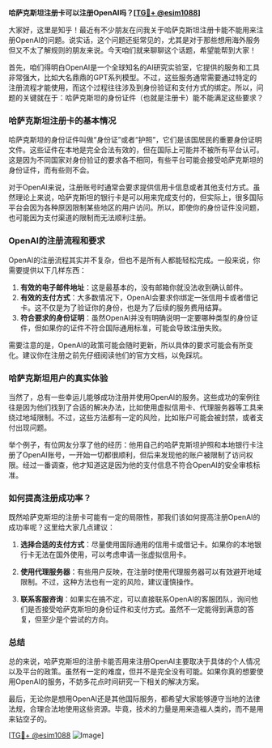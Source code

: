 **哈萨克斯坦注册卡可以注册OpenAI吗？[[TG💪+ @esim1088](https://t.me/s/esim1088)]**

大家好，这里是知乎！最近有不少朋友在问我关于哈萨克斯坦注册卡能不能用来注册OpenAI的问题。说实话，这个问题还挺常见的，尤其是对于那些想用海外服务但又不太了解规则的朋友来说。今天咱们就来聊聊这个话题，希望能帮到大家！

首先，咱们得明白OpenAI是一个全球知名的AI研究实验室，它提供的服务和工具非常强大，比如大名鼎鼎的GPT系列模型。不过，这些服务通常需要通过特定的注册流程才能使用，而这个过程往往涉及到身份验证和支付方式的绑定。所以，问题的关键就在于：哈萨克斯坦的身份证件（也就是注册卡）能不能满足这些要求？

### 哈萨克斯坦注册卡的基本情况

哈萨克斯坦的身份证件叫做“身份证”或者“护照”，它们是该国居民的重要身份证明文件。这些证件在本地是完全合法有效的，但在国际上可能并不被所有平台认可。这是因为不同国家对身份验证的要求各不相同，有些平台可能会接受哈萨克斯坦的身份证件，而有些则不会。

对于OpenAI来说，注册账号时通常会要求提供信用卡信息或者其他支付方式。虽然理论上来说，哈萨克斯坦的银行卡是可以用来完成支付的，但实际上，很多国际平台会因为各种原因限制某些地区的用户访问。所以，即使你的身份证件没问题，也可能因为支付渠道的限制而无法顺利注册。

### OpenAI的注册流程和要求

OpenAI的注册流程其实并不复杂，但也不是所有人都能轻松完成。一般来说，你需要提供以下几样东西：

1. **有效的电子邮件地址**：这是最基本的，没有邮箱你就没法收到确认邮件。
2. **有效的支付方式**：大多数情况下，OpenAI会要求你绑定一张信用卡或者借记卡。这不仅是为了验证你的身份，也是为了后续的服务费用结算。
3. **符合要求的身份证明**：虽然OpenAI并没有明确说明一定要哪种类型的身份证件，但如果你的证件不符合国际通用标准，可能会导致注册失败。

需要注意的是，OpenAI的政策可能会随时更新，所以具体的要求可能会有所变化。建议你在注册之前先仔细阅读他们的官方文档，以免踩坑。

### 哈萨克斯坦用户的真实体验

当然了，总有一些幸运儿能够成功注册并使用OpenAI的服务。这些成功的案例往往是因为他们找到了合适的解决办法，比如使用虚拟信用卡、代理服务器等工具来绕过地域限制。不过，这些方法都有一定的风险，比如账户可能会被封禁，或者支付出现问题。

举个例子，有位网友分享了他的经历：他用自己的哈萨克斯坦护照和本地银行卡注册了OpenAI账号，一开始一切都很顺利，但后来发现他的账户被限制了访问权限。经过一番调查，他才知道这是因为他的支付信息不符合OpenAI的安全审核标准。

### 如何提高注册成功率？

既然哈萨克斯坦的注册卡可能有一定的局限性，那我们该如何提高注册OpenAI的成功率呢？这里给大家几点建议：

1. **选择合适的支付方式**：尽量使用国际通用的信用卡或借记卡。如果你的本地银行卡无法在国外使用，可以考虑申请一张虚拟信用卡。
   
2. **使用代理服务器**：有些用户反映，在注册时使用代理服务器可以有效避开地域限制。不过，这种方法也有一定的风险，建议谨慎操作。

3. **联系客服咨询**：如果实在搞不定，可以直接联系OpenAI的客服团队，询问他们是否接受哈萨克斯坦的身份证件和支付方式。虽然不一定能得到满意的答复，但至少是个尝试的方向。

### 总结

总的来说，哈萨克斯坦的注册卡能否用来注册OpenAI主要取决于具体的个人情况以及平台的政策。虽然有一定的难度，但并不是完全没有可能。如果你真的想要使用OpenAI的服务，不妨多花点时间研究一下相关的解决方案。

最后，无论你是想用OpenAI还是其他国际服务，都希望大家能够遵守当地的法律法规，合理合法地使用这些资源。毕竟，技术的力量是用来造福人类的，而不是用来钻空子的。

[[TG💪+ @esim1088](https://t.me/s/esim1088) ![Image](https://i.postimg.cc/4NQfJmqS/Snipaste-2025-05-13-00-14-12.png)]